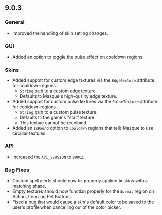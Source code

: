 ## 9.0.3

### General

- Improved the handling of skin setting changes.

### GUI

- Added an option to toggle the pulse effect on cooldown regions.

### Skins

- Added support for custom edge textures via the `EdgeTexture` attribute for cooldown regions.
  - `String` path to a custom edge texture.
  - Defaults to Masque's high-quality edge texture.
- Added support for custom pulse textures via the `PulseTexture` attribute for cooldown regions.
  - `String` path to a custom pulse texture.
  - Defaults to the game's "star" texture.
  - This texture cannot be recolored.
- Added an `IsRound` option to `Cooldown` regions that tells Masque to use circular textures.

### API

- Increased the `API_VERSION` to `90002`.

### Bug Fixes

- Custom spell alerts should now be properly applied to skins with a matching shape.
- Empty textures should now function properly for the `Normal` region on Action, Item and Pet Buttons.
- Fixed a bug that would cause a skin's default color to be saved to the user's profile when cancelling out of the color picker.
